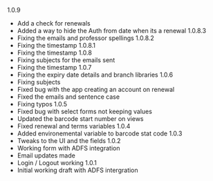 1.0.9
- Add a check for renewals
- Added a way to hide the Auth from date when its a renewal
1.0.8.3
- Fixing the emails and professor spellings
1.0.8.2
- Fixing the timestamp
1.0.8.1
- Fixing the timestamp
1.0.8
- Fixing subjects for the emails sent
- Fixing the timestamp
1.0.7
- Fixing the expiry date details and branch libraries
1.0.6
- Fixing subjects
- Fixed bug with the app creating an account on renewal
- Fixed the emails and sentence case
- Fixing typos
1.0.5
- Fixed bug with select forms not keeping values
- Updated the barcode start number on views
- Fixed renewal and terms variables
1.0.4
- Added environemental variable to barcode stat code
1.0.3
- Tweaks to the UI and the fields
1.0.2
- Working form with ADFS integration
- Email updates made
- Login / Logout working
1.0.1
- Initial working draft with ADFS intergration
